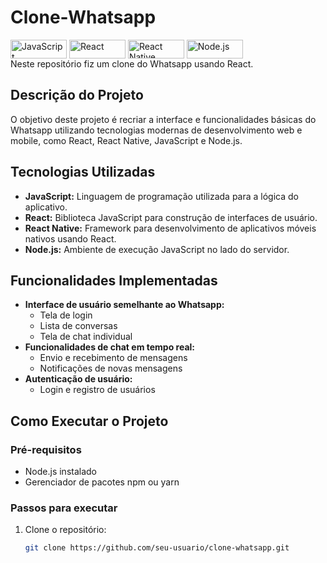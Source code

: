 # Clone-Whatsapp

<div style="display:inline;">
<img align="center" alt="JavaScript" height="30" width="90" src="https://img.shields.io/badge/JavaScript-F7DF1E?style=for-the-badge&logo=javascript&logoColor=black">
<img align="center" alt="React" height="30" width="90" src="https://img.shields.io/badge/React-61DAFB?style=for-the-badge&logo=react&logoColor=black">
<img align="center" alt="React Native" height="30" width="90" src="https://img.shields.io/badge/React_Native-61DAFB?style=for-the-badge&logo=react&logoColor=black">
<img align="center" alt="Node.js" height="30" width="90" src="https://img.shields.io/badge/Node.js-339933?style=for-the-badge&logo=node.js&logoColor=white">
</div>
<br>
Neste repositório fiz um clone do Whatsapp usando React.

## Descrição do Projeto

O objetivo deste projeto é recriar a interface e funcionalidades básicas do Whatsapp utilizando tecnologias modernas de desenvolvimento web e mobile, como React, React Native, JavaScript e Node.js.

## Tecnologias Utilizadas

- **JavaScript:** Linguagem de programação utilizada para a lógica do aplicativo.
- **React:** Biblioteca JavaScript para construção de interfaces de usuário.
- **React Native:** Framework para desenvolvimento de aplicativos móveis nativos usando React.
- **Node.js:** Ambiente de execução JavaScript no lado do servidor.

## Funcionalidades Implementadas

- **Interface de usuário semelhante ao Whatsapp:**
  - Tela de login
  - Lista de conversas
  - Tela de chat individual
- **Funcionalidades de chat em tempo real:**
  - Envio e recebimento de mensagens
  - Notificações de novas mensagens
- **Autenticação de usuário:**
  - Login e registro de usuários

## Como Executar o Projeto

### Pré-requisitos

- Node.js instalado
- Gerenciador de pacotes npm ou yarn

### Passos para executar

1. Clone o repositório:
   ```sh
   git clone https://github.com/seu-usuario/clone-whatsapp.git
